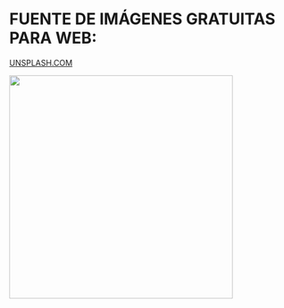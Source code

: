 # FUENTE DE IMÁGENES GRATUITAS PARA WEB:

[UNSPLASH.COM](https://unsplash.com/es/s/fotos/technology)

<img src="https://images.unsplash.com/photo-1519389950473-47ba0277781c?q=80&w=2070&auto=format&fit=crop&ixlib=rb-4.0.3&ixid=M3wxMjA3fDB8MHxwaG90by1wYWdlfHx8fGVufDB8fHx8fA%3D%3D" width="400" />
